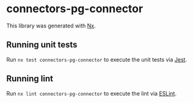 # connectors-pg-connector

This library was generated with [Nx](https://nx.dev).

## Running unit tests

Run `nx test connectors-pg-connector` to execute the unit tests via [Jest](https://jestjs.io).

## Running lint

Run `nx lint connectors-pg-connector` to execute the lint via [ESLint](https://eslint.org/).
